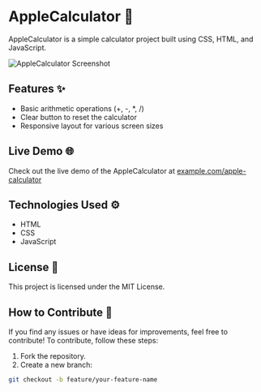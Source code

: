 # AppleCalculator 🍎

AppleCalculator is a simple calculator project built using CSS, HTML, and JavaScript.

![AppleCalculator Screenshot](https://user-images.githubusercontent.com/72028938/137036039-83de2dcd-5127-4a03-9adc-7d0cc0bf302e.png)

## Features ✨

- Basic arithmetic operations (+, -, *, /)
- Clear button to reset the calculator
- Responsive layout for various screen sizes

## Live Demo 🌐

Check out the live demo of the AppleCalculator at [example.com/apple-calculator](https://example.com/apple-calculator)

## Technologies Used ⚙️

- HTML
- CSS
- JavaScript

## License 📃

This project is licensed under the MIT License.

## How to Contribute 🤝

If you find any issues or have ideas for improvements, feel free to contribute! To contribute, follow these steps:

1. Fork the repository.
2. Create a new branch:
```bash
git checkout -b feature/your-feature-name
